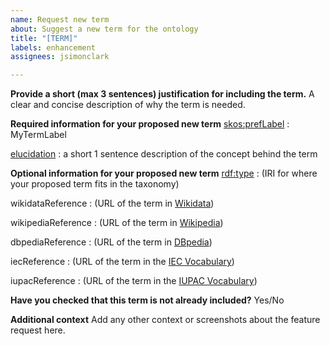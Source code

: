 ```yaml
---
name: Request new term
about: Suggest a new term for the ontology
title: "[TERM]"
labels: enhancement
assignees: jsimonclark

---
```


**Provide a short (max 3 sentences) justification for including the term.**
A clear and concise description of why the term is needed.

**Required information for your proposed new term**
[skos:prefLabel](https://www.w3.org/2012/09/odrl/semantic/draft/doco/skos_prefLabel.html) : MyTermLabel

[elucidation](https://w3id.org/emmo#EMMO_967080e5_2f42_4eb2_a3a9_c58143e835f9) : a short 1 sentence description of the concept behind the term

**Optional information for your proposed new term**
[rdf:type](https://www.w3.org/TR/rdf12-schema/#ch_type) : (IRI for where your proposed term fits in the taxonomy)

wikidataReference : (URL of the term in [Wikidata](https://www.wikidata.org/))

wikipediaReference : (URL of the term in [Wikipedia](https://www.wikipedia.org/))

dbpediaReference : (URL of the term in [DBpedia](https://www.dbpedia.org/))

iecReference : (URL of the term in the [IEC Vocabulary](https://www.electropedia.org/))

iupacReference : (URL of the term in the [IUPAC Vocabulary](https://goldbook.iupac.org/terms))

**Have you checked that this term is not already included?**
Yes/No

**Additional context**
Add any other context or screenshots about the feature request here.
